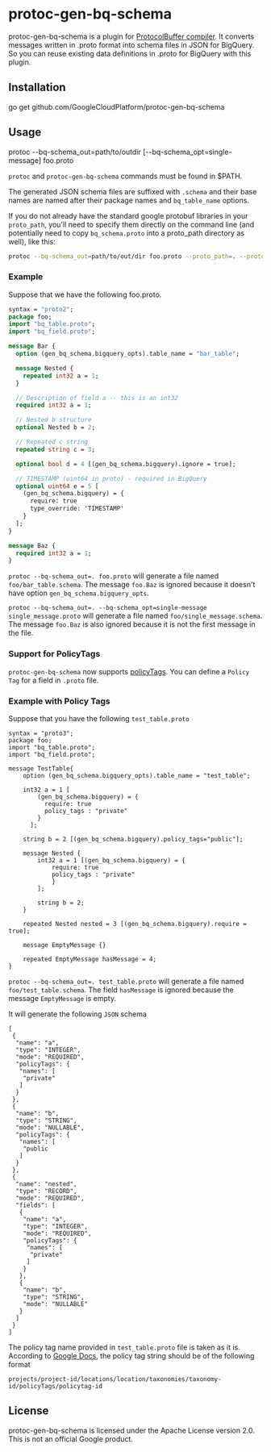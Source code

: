 # protoc-gen-bq-schema


protoc-gen-bq-schema is a plugin for [ProtocolBuffer compiler](https://github.com/google/protobuf).
It converts messages written in .proto format into schema files in JSON for BigQuery.
So you can reuse existing data definitions in .proto for BigQuery with this plugin.

## Installation
 go get github.com/GoogleCloudPlatform/protoc-gen-bq-schema

## Usage
 protoc --bq-schema\_out=path/to/outdir \[--bq-schema_opt=single-message\] foo.proto

`protoc` and `protoc-gen-bq-schema` commands must be found in $PATH.

The generated JSON schema files are suffixed with `.schema` and their base names are named
after their package names and `bq_table_name` options.

If you do not already have the standard google protobuf libraries in your `proto_path`, you'll need to specify them directly on the command line (and potentially need to copy `bq_schema.proto` into a proto_path directory as well), like this:

```sh
protoc --bq-schema_out=path/to/out/dir foo.proto --proto_path=. --proto_path=<path_to_google_proto_folder>/src
```

### Example
Suppose that we have the following foo.proto.

```protobuf
syntax = "proto2";
package foo;
import "bq_table.proto";
import "bq_field.proto";

message Bar {
  option (gen_bq_schema.bigquery_opts).table_name = "bar_table";

  message Nested {
    repeated int32 a = 1;
  }

  // Description of field a -- this is an int32
  required int32 a = 1;

  // Nested b structure
  optional Nested b = 2;

  // Repeated c string
  repeated string c = 3;

  optional bool d = 4 [(gen_bq_schema.bigquery).ignore = true];

  // TIMESTAMP (uint64 in proto) - required in BigQuery
  optional uint64 e = 5 [
    (gen_bq_schema.bigquery) = {
      require: true
      type_override: 'TIMESTAMP'
    }
  ];
}

message Baz {
  required int32 a = 1;
}
```

`protoc --bq-schema_out=. foo.proto` will generate a file named `foo/bar_table.schema`.
The message `foo.Baz` is ignored because it doesn't have option `gen_bq_schema.bigquery_opts`.

`protoc --bq-schema_out=. --bq-schema_opt=single-message single_message.proto` will generate a file named `foo/single_message.schema`.
The message `foo.Baz` is also ignored because it is not the first message in the file.


### Support for PolicyTags
`protoc-gen-bq-schema` now supports [policyTags](https://cloud.google.com/bigquery/docs/column-level-security-intro). 
You can define a `Policy Tag` for a field in `.proto` file. 

### Example with Policy Tags
Suppose that you have the following `test_table.proto`
```
syntax = "proto3";
package foo;
import "bq_table.proto";
import "bq_field.proto";

message TestTable{
    option (gen_bq_schema.bigquery_opts).table_name = "test_table";

    int32 a = 1 [
        (gen_bq_schema.bigquery) = {
          require: true
          policy_tags : "private"
        }
      ];
    
    string b = 2 [(gen_bq_schema.bigquery).policy_tags="public"];

    message Nested {
        int32 a = 1 [(gen_bq_schema.bigquery) = {
            require: true
            policy_tags : "private"
            }
        ];

        string b = 2;
    }

    repeated Nested nested = 3 [(gen_bq_schema.bigquery).require = true];

    message EmptyMessage {}

    repeated EmptyMessage hasMessage = 4;
}
```
`protoc --bq-schema_out=. test_table.proto` will generate a file named `foo/test_table.schema`.
The field `hasMessage` is ignored because the message `EmptyMessage` is empty.

It will generate the following `JSON` schema
```
[
 {
  "name": "a",
  "type": "INTEGER",
  "mode": "REQUIRED",
  "policyTags": {
   "names": [
    "private"
   ]
  }
 },
 {
  "name": "b",
  "type": "STRING",
  "mode": "NULLABLE",
  "policyTags": {
   "names": [
    "public
   ]
  }
 },
 {
  "name": "nested",
  "type": "RECORD",
  "mode": "REQUIRED",
  "fields": [
   {
    "name": "a",
    "type": "INTEGER",
    "mode": "REQUIRED",
    "policyTags": {
     "names": [
      "private"
     ]
    }
   },
   {
    "name": "b",
    "type": "STRING",
    "mode": "NULLABLE"
   }
  ]
 }
]
```

The policy tag name provided in `test_table.proto` file is taken as it is. According to [Google Docs](https://cloud.google.com/bigquery/docs/column-level-security-intro), 
the policy tag string should be of the following format

`projects/project-id/locations/location/taxonomies/taxonomy-id/policyTags/policytag-id`


## License

protoc-gen-bq-schema is licensed under the Apache License version 2.0.
This is not an official Google product.
